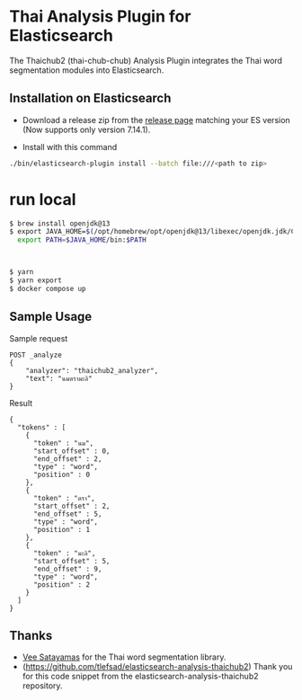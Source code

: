 # Thai Analysis Plugin for Elasticsearch

The Thaichub2 (thai-chub-chub) Analysis Plugin integrates the Thai word segmentation modules into Elasticsearch.

## Installation on Elasticsearch

- Download a release zip from the [release page](https://github.com/NitichaiSawangsai/elasticsearch-7.14.1-analysis-thaichub2-7.6.2/releases) matching your ES version (Now supports only version 7.14.1).

- Install with this command
```sh
./bin/elasticsearch-plugin install --batch file:///<path to zip>
```


# run local

```sh
$ brew install openjdk@13
$ export JAVA_HOME=$(/opt/homebrew/opt/openjdk@13/libexec/openjdk.jdk/Contents/Home)
  export PATH=$JAVA_HOME/bin:$PATH



$ yarn 
$ yarn export
$ docker compose up
```



## Sample Usage

Sample request

```
POST _analyze
{
    "analyzer": "thaichub2_analyzer",
    "text": "นมตรามะลิ"
}
```

Result

```
{
  "tokens" : [
    {
      "token" : "นม",
      "start_offset" : 0,
      "end_offset" : 2,
      "type" : "word",
      "position" : 0
    },
    {
      "token" : "ตรา",
      "start_offset" : 2,
      "end_offset" : 5,
      "type" : "word",
      "position" : 1
    },
    {
      "token" : "มะลิ",
      "start_offset" : 5,
      "end_offset" : 9,
      "type" : "word",
      "position" : 2
    }
  ]
}
```

## Thanks
- [Vee Satayamas](https://github.com/veer66) for the Thai word segmentation library.
- (https://github.com/tlefsad/elasticsearch-analysis-thaichub2) Thank you for this code snippet from the elasticsearch-analysis-thaichub2 repository.
 